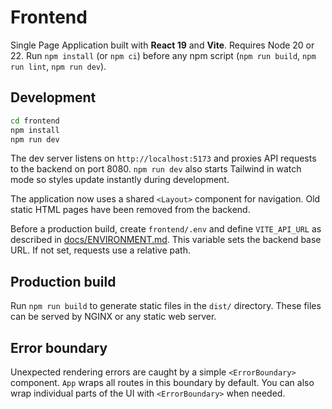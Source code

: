 # Frontend

Single Page Application built with **React 19** and **Vite**.
Requires Node 20 or 22. Run `npm install` (or `npm ci`) before any npm script (`npm run build`, `npm run lint`, `npm run dev`).

## Development

```bash
cd frontend
npm install
npm run dev
```

The dev server listens on `http://localhost:5173` and proxies API requests to the backend on port 8080.
`npm run dev` also starts Tailwind in watch mode so styles update instantly during development.

The application now uses a shared `<Layout>` component for navigation. Old static HTML pages have been removed from the backend.

Before a production build, create `frontend/.env` and define `VITE_API_URL` as described in [docs/ENVIRONMENT.md](../docs/ENVIRONMENT.md). This variable sets the backend base URL. If not set, requests use a relative path.

## Production build

Run `npm run build` to generate static files in the `dist/` directory. These files can be served by NGINX or any static web server.

## Error boundary

Unexpected rendering errors are caught by a simple `<ErrorBoundary>` component.
`App` wraps all routes in this boundary by default. You can also wrap
individual parts of the UI with `<ErrorBoundary>` when needed.
